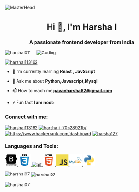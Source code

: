 ![MasterHead](https://user-images.githubusercontent.com/74038190/212284100-561aa473-3905-4a80-b561-0d28506553ee.gif)
<h1 align="center">Hi 👋, I'm Harsha I</h1>
<h3 align="center">A passionate frontend developer from India</h3>
<img align="right" alt="Coding" width="400" src="https://cdn.dribbble.com/users/1162077/screenshots/3848914/programmer.gif">

<p align="left"> <img src="https://komarev.com/ghpvc/?username=harshai07&label=Profile%20views&color=0e75b6&style=flat" alt="harshai07" /> </p>


<p align="left"> <a href="https://twitter.com/harshai113162" target="blank"><img src="https://img.shields.io/twitter/follow/harshai113162?logo=twitter&style=for-the-badge" alt="harshai113162" /></a> </p>

- 🌱 I’m currently learning **React , JavScript**

- 💬 Ask me about **Python,Javascript,Mysql**

- 📫 How to reach me **pavanharsha62@gmail.com**

- ⚡ Fun fact **I am noob**

<h3 align="left">Connect with me:</h3>
<p align="left">
<a href="https://twitter.com/harshai113162" target="blank"><img align="center" src="https://raw.githubusercontent.com/rahuldkjain/github-profile-readme-generator/master/src/images/icons/Social/twitter.svg" alt="harshai113162" height="30" width="40" /></a>
<a href="https://linkedin.com/in/harsha-i-70b28921b/" target="blank"><img align="center" src="https://raw.githubusercontent.com/rahuldkjain/github-profile-readme-generator/master/src/images/icons/Social/linked-in-alt.svg" alt="harsha-i-70b28921b/" height="30" width="40" /></a>
<a href="https://www.hackerrank.com/https://www.hackerrank.com/dashboard" target="blank"><img align="center" src="https://raw.githubusercontent.com/rahuldkjain/github-profile-readme-generator/master/src/images/icons/Social/hackerrank.svg" alt="https://www.hackerrank.com/dashboard" height="30" width="40" /></a>
<a href="https://www.leetcode.com/harsha127" target="blank"><img align="center" src="https://raw.githubusercontent.com/rahuldkjain/github-profile-readme-generator/master/src/images/icons/Social/leet-code.svg" alt="harsha127" height="30" width="40" /></a>
</p>

<h3 align="left">Languages and Tools:</h3>
<p align="left"> <a href="https://getbootstrap.com" target="_blank" rel="noreferrer"> <img src="https://raw.githubusercontent.com/devicons/devicon/master/icons/bootstrap/bootstrap-plain-wordmark.svg" alt="bootstrap" width="40" height="40"/> </a> <a href="https://www.w3schools.com/css/" target="_blank" rel="noreferrer"> <img src="https://raw.githubusercontent.com/devicons/devicon/master/icons/css3/css3-original-wordmark.svg" alt="css3" width="40" height="40"/> </a> <a href="https://git-scm.com/" target="_blank" rel="noreferrer"> <img src="https://www.vectorlogo.zone/logos/git-scm/git-scm-icon.svg" alt="git" width="40" height="40"/> </a> <a href="https://www.w3.org/html/" target="_blank" rel="noreferrer"> <img src="https://raw.githubusercontent.com/devicons/devicon/master/icons/html5/html5-original-wordmark.svg" alt="html5" width="40" height="40"/> </a> <a href="https://developer.mozilla.org/en-US/docs/Web/JavaScript" target="_blank" rel="noreferrer"> <img src="https://raw.githubusercontent.com/devicons/devicon/master/icons/javascript/javascript-original.svg" alt="javascript" width="40" height="40"/> </a> <a href="https://www.mysql.com/" target="_blank" rel="noreferrer"> <img src="https://raw.githubusercontent.com/devicons/devicon/master/icons/mysql/mysql-original-wordmark.svg" alt="mysql" width="40" height="40"/> </a> <a href="https://www.python.org" target="_blank" rel="noreferrer"> <img src="https://raw.githubusercontent.com/devicons/devicon/master/icons/python/python-original.svg" alt="python" width="40" height="40"/> </a> </p>

<p><img align="left" src="https://github-readme-stats.vercel.app/api/top-langs?username=harshai07&show_icons=true&locale=en&layout=compact" alt="harshai07" /></p>

<p>&nbsp;<img align="center" src="https://github-readme-stats.vercel.app/api?username=harshai07&show_icons=true&locale=en" alt="harshai07" /></p>

<p><img align="center" src="https://github-readme-streak-stats.herokuapp.com/?user=harshai07&" alt="harshai07" /></p>
